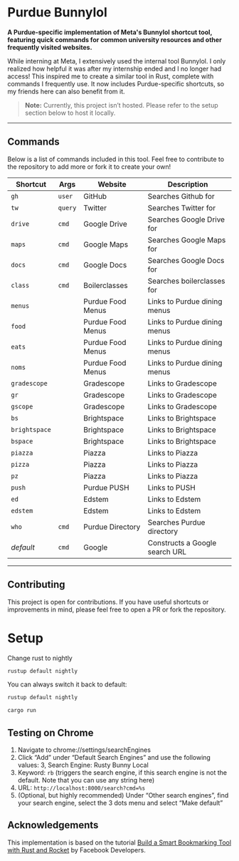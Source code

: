 # Purdue Bunnylol

**A Purdue-specific implementation of Meta's Bunnylol shortcut tool, featuring quick commands for common university resources and other frequently visited websites.**

While interning at Meta, I extensively used the internal tool Bunnylol. I only realized how helpful it was after my internship ended and I no longer had access! This inspired me to create a similar tool in Rust, complete with commands I frequently use. It now includes Purdue-specific shortcuts, so my friends here can also benefit from it.

> **Note:** Currently, this project isn’t hosted. Please refer to the setup section below to host it locally.

---

## Commands

Below is a list of commands included in this tool. Feel free to contribute to the repository to add more or fork it to create your own!

| Shortcut     | Args   | Website                                 | Description                          |
|--------------|--------|-----------------------------------------|--------------------------------------|
| `gh`         | `user` | GitHub                                  | Searches Github for <user>           |
| `tw`         | `query`| Twitter                                 | Searches Twitter for <query>         |
| `drive`      | `cmd`  | Google Drive                            | Searches Google Drive for <cmd>      |
| `maps`       | `cmd`  | Google Maps                             | Searches Google Maps for <cmd>       |
| `docs`       | `cmd`  | Google Docs                             | Searches Google Docs for <cmd>       |
| `class`      | `cmd`  | Boilerclasses                           | Searches boilerclasses for <cmd>     |
| `menus`      |        | Purdue Food Menus                       | Links to Purdue dining menus         |
| `food`       |        | Purdue Food Menus                       | Links to Purdue dining menus         |
| `eats`       |        | Purdue Food Menus                       | Links to Purdue dining menus         |
| `noms`       |        | Purdue Food Menus                       | Links to Purdue dining menus         |
| `gradescope` |        | Gradescope                              | Links to Gradescope                  |
| `gr`         |        | Gradescope                              | Links to Gradescope                  |
| `gscope`     |        | Gradescope                              | Links to Gradescope                  |
| `bs`         |        | Brightspace                             | Links to Brightspace                 |
| `brightspace`|        | Brightspace                             | Links to Brightspace                 |
| `bspace`     |        | Brightspace                             | Links to Brightspace                 |
| `piazza`     |        | Piazza                                  | Links to Piazza                      |
| `pizza`      |        | Piazza                                  | Links to Piazza                      |
| `pz`         |        | Piazza                                  | Links to Piazza                      |
| `push`       |        | Purdue PUSH                             | Links to PUSH                        |
| `ed`         |        | Edstem                                  | Links to Edstem                      |
| `edstem`     |        | Edstem                                  | Links to Edstem                      |
| `who`        | `cmd`  | Purdue Directory                        | Searches Purdue directory            |
| _default_    | `cmd`  | Google                                  | Constructs a Google search URL       |

---

## Contributing

This project is open for contributions. If you have useful shortcuts or improvements in mind, please feel free to open a PR or fork the repository.



# Setup

Change rust to nightly
```bash
rustup default nightly
```

You can always switch it back to default:

```bash
rustup default nightly
```


```rust
cargo run
```

## Testing on Chrome
1. Navigate to chrome://settings/searchEngines
2. Click “Add” under “Default Search Engines” and use the following values:
3, Search Engine: Rusty Bunny Local
4. Keyword: `rb` (triggers the search engine, if this search engine is not the default. Note that you can use any string here)
5. URL: `http://localhost:8000/search?cmd=%s`
6. (Optional, but highly recommended) Under “Other search engines”, find your search engine, select the 3 dots menu and select “Make default”


## Acknowledgements

This implementation is based on the tutorial [Build a Smart Bookmarking Tool with Rust and Rocket](https://developers.facebook.com/blog/post/2020/06/03/build-smart-bookmarking-tool-rust-rocket/) by Facebook Developers.


